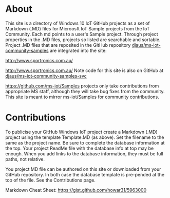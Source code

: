 
# About
This site is a directory of Windows 10 IoT GitHub projects as a set of Markdown (.MD) files for Microosft IoT Sample projects from the IoT Community. Each md points to a user's Sample project. Through project properties in the .MD files, projects so listed are searchable and sortable. Project .MD files that are reposited in the GitHub repository [djaus/ms-iot-community-samples](https://github.com/djaus2/ms-iot-community-samples) are integrated into the site: 

<a href="http://www.sportronics.com.au/" target="page">http://www.sportronics.com.au/</a>

http://www.sportronics.com.au/ 
Note code for this site is also on GitHub at [djaus/ms-iot-community-samples-svc](https://github.com/djaus2/ms-iot-community-samples-svc)

https://github.com/ms-iot/Samples projects only take contributions from appropriate MS staff, although they will take bug fixes from the community. This site is meant to mirror ms-iot/Samples for community contributions.

# Contributions
To publicise your GitHub Windows IoT project create a Markdown (.MD) project using the template Template.MD (as above). Set the filename to the same as the project name. Be sure to complete the database information at the top. Your project ReadMe file with the database info at top may be enough. When you add links to the database information, they must be full paths, not relative.

You project MD file can be authored on this site or downloaded from your GitHub repository. In both case the database template is pre-pended at the top of the file. See the Contributions page.

Markdown Cheat Sheet: https://gist.github.com/howar31/5963000

